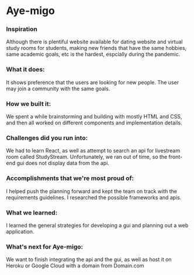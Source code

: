 # Aye-migo

### Inspiration 
Although there is plentiful website available for dating website and virtual study rooms for students, making new friends that have the same hobbies, same academic goals, etc is the hardest, espcially during the pandemic. 

### What it does:
It shows preference that the users are looking for new people. The user may join a community with the same goals. 

### How we built it:
We spent a while brainstorming and building with mostly HTML and CSS, and then all worked on different components and implementation details.

### Challenges did you run into:
We had to learn React, as well as attempt to search an api for livestream room called StudyStream. Unfortunately, we ran out of time, so the front-end gui does not display data from the api.

### Accomplishments that we're most proud of:
I helped push the planning forward and kept the team on track with the requirements guidelines. I researched the possible frameworks and apis.

### What we learned:
I learned the general strategies for developing a gui and planning out a web application.

### What's next for Aye-migo:
We want to finish integrating the api and the gui, as well as host it on Heroku or Google Cloud with a domain from Domain.com
